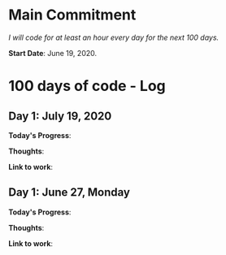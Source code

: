 # Main Commitment
*I will code for at least an hour every day for the next 100 days.*

**Start Date**: June 19, 2020. 


# 100 days of code - Log
## Day 1: July 19, 2020
**Today's Progress**: 

**Thoughts**: 

**Link to work**: 

## Day 1: June 27, Monday
**Today's Progress**: 

**Thoughts**: 

**Link to work**: 

